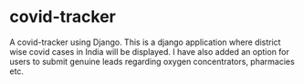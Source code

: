 # covid-tracker
A covid-tracker using Django.
This is a django application where district wise covid cases in India will be displayed. I have also added an option for users to submit genuine leads regarding oxygen concentrators, pharmacies etc.

